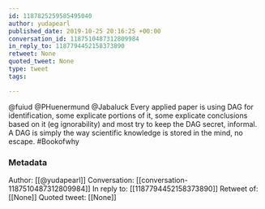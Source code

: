 ```yaml
---
id: 1187825259585495040
author: yudapearl
published_date: 2019-10-25 20:16:25 +00:00
conversation_id: 1187510487312809984
in_reply_to: 1187794452158373890
retweet: None
quoted_tweet: None
type: tweet
tags:

---
```


@fuiud @PHuenermund @Jabaluck Every applied paper is using DAG for identification, some explicate portions of it, some explicate conclusions based on it (eg ignorability) and most  try to keep the DAG secret, informal. A DAG is simply the way scientific knowledge is stored in the mind, no escape. #Bookofwhy

### Metadata

Author: [[@yudapearl]]
Conversation: [[conversation-1187510487312809984]]
In reply to: [[1187794452158373890]]
Retweet of: [[None]]
Quoted tweet: [[None]]

